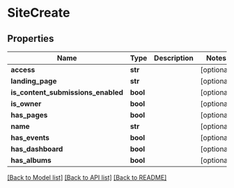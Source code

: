 # SiteCreate

## Properties
Name | Type | Description | Notes
------------ | ------------- | ------------- | -------------
**access** | **str** |  | [optional] 
**landing_page** | **str** |  | [optional] 
**is_content_submissions_enabled** | **bool** |  | [optional] 
**is_owner** | **bool** |  | [optional] 
**has_pages** | **bool** |  | [optional] 
**name** | **str** |  | [optional] 
**has_events** | **bool** |  | [optional] 
**has_dashboard** | **bool** |  | [optional] 
**has_albums** | **bool** |  | [optional] 

[[Back to Model list]](../README.md#documentation-for-models) [[Back to API list]](../README.md#documentation-for-api-endpoints) [[Back to README]](../README.md)


